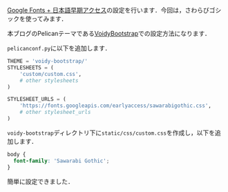 [Google Fonts + 日本語早期アクセス](https://googlefonts.github.io/japanese/)の設定を行います．今回は，さわらびゴシックを使ってみます．

本ブログのPelicanテーマである[VoidyBootstrap](http://www.voidynullness.net/page/voidy-bootstrap-pelican-theme/)での設定方法になります．

`pelicanconf.py`に以下を追加します．

``` python
THEME = 'voidy-bootstrap/'
STYLESHEETS = (
    'custom/custom.css',
    # other stylesheets
)

STYLESHEET_URLS = (
    'https://fonts.googleapis.com/earlyaccess/sawarabigothic.css',
    # other stylesheet_urls
)
```

`voidy-bootstrap`ディレクトリ下に`static/css/custom.css`を作成し，以下を追加します．

```css
body {
  font-family: 'Sawarabi Gothic';
}
```

簡単に設定できました．
